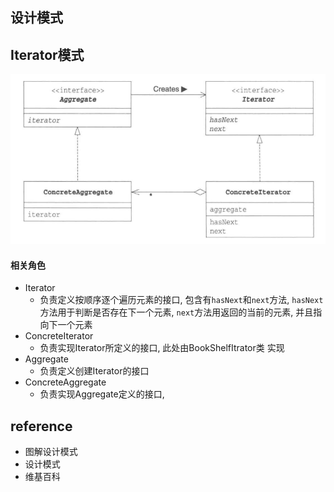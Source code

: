 ## 设计模式

## Iterator模式

![image](https://raw.githubusercontent.com/KongWiki/cloudImg/master/%E8%AE%BE%E8%AE%A1%E6%A8%A1%E5%BC%8F-iteratorsII.png) 

#### 相关角色

* Iterator
  * 负责定义按顺序逐个遍历元素的接口, 包含有`hasNext`和`next`方法, `hasNext`方法用于判断是否存在下一个元素, `next`方法用返回的当前的元素, 并且指向下一个元素
* ConcreteIterator
  * 负责实现Iterator所定义的接口, 此处由BookShelfItrator类 实现
* Aggregate
  * 负责定义创建Iterator的接口
* ConcreteAggregate
  * 负责实现Aggregate定义的接口, 

## reference 

* 图解设计模式
* 设计模式
* 维基百科

